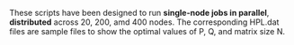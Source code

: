 These scripts have been designed to run **single-node jobs in parallel**, **distributed** across 20, 200, amd 400 nodes. The corresponding HPL.dat files are sample files to show the optimal values of P, Q, and matrix size N.
